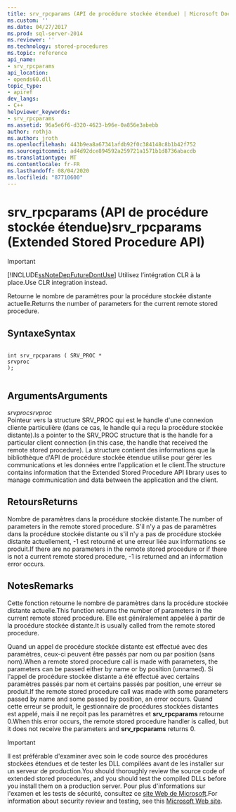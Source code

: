 ```yaml
---
title: srv_rpcparams (API de procédure stockée étendue) | Microsoft Docs
ms.custom: ''
ms.date: 04/27/2017
ms.prod: sql-server-2014
ms.reviewer: ''
ms.technology: stored-procedures
ms.topic: reference
api_name:
- srv_rpcparams
api_location:
- opends60.dll
topic_type:
- apiref
dev_langs:
- C++
helpviewer_keywords:
- srv_rpcparams
ms.assetid: 96a5e6f6-d320-4623-b96e-0a856e3abebb
author: rothja
ms.author: jroth
ms.openlocfilehash: 443b9ea8a67341afdb92f0c384148c8b1b42f752
ms.sourcegitcommit: ad4d92dce894592a259721a1571b1d8736abacdb
ms.translationtype: MT
ms.contentlocale: fr-FR
ms.lasthandoff: 08/04/2020
ms.locfileid: "87710600"
---
```

# <a name="srv_rpcparams-extended-stored-procedure-api"></a><span data-ttu-id="b95d6-102">srv_rpcparams (API de procédure stockée étendue)</span><span class="sxs-lookup"><span data-stu-id="b95d6-102">srv_rpcparams (Extended Stored Procedure API)</span></span>
    
> [!IMPORTANT]  
>  [!INCLUDE[ssNoteDepFutureDontUse](../../includes/ssnotedepfuturedontuse-md.md)] <span data-ttu-id="b95d6-103">Utilisez l’intégration CLR à la place.</span><span class="sxs-lookup"><span data-stu-id="b95d6-103">Use CLR integration instead.</span></span>  
  
 <span data-ttu-id="b95d6-104">Retourne le nombre de paramètres pour la procédure stockée distante actuelle.</span><span class="sxs-lookup"><span data-stu-id="b95d6-104">Returns the number of parameters for the current remote stored procedure.</span></span>  
  
## <a name="syntax"></a><span data-ttu-id="b95d6-105">Syntaxe</span><span class="sxs-lookup"><span data-stu-id="b95d6-105">Syntax</span></span>  
  
```  
  
int srv_rpcparams ( SRV_PROC *  
srvproc   
);  
  
```  
  
## <a name="arguments"></a><span data-ttu-id="b95d6-106">Arguments</span><span class="sxs-lookup"><span data-stu-id="b95d6-106">Arguments</span></span>  
 <span data-ttu-id="b95d6-107">*srvproc*</span><span class="sxs-lookup"><span data-stu-id="b95d6-107">*srvproc*</span></span>  
 <span data-ttu-id="b95d6-108">Pointeur vers la structure SRV_PROC qui est le handle d'une connexion cliente particulière (dans ce cas, le handle qui a reçu la procédure stockée distante).</span><span class="sxs-lookup"><span data-stu-id="b95d6-108">Is a pointer to the SRV_PROC structure that is the handle for a particular client connection (in this case, the handle that received the remote stored procedure).</span></span> <span data-ttu-id="b95d6-109">La structure contient des informations que la bibliothèque d'API de procédure stockée étendue utilise pour gérer les communications et les données entre l'application et le client.</span><span class="sxs-lookup"><span data-stu-id="b95d6-109">The structure contains information that the Extended Stored Procedure API library uses to manage communication and data between the application and the client.</span></span>  
  
## <a name="returns"></a><span data-ttu-id="b95d6-110">Retours</span><span class="sxs-lookup"><span data-stu-id="b95d6-110">Returns</span></span>  
 <span data-ttu-id="b95d6-111">Nombre de paramètres dans la procédure stockée distante.</span><span class="sxs-lookup"><span data-stu-id="b95d6-111">The number of parameters in the remote stored procedure.</span></span> <span data-ttu-id="b95d6-112">S'il n'y a pas de paramètres dans la procédure stockée distante ou s'il n'y a pas de procédure stockée distante actuellement, -1 est retourné et une erreur liée aux informations se produit.</span><span class="sxs-lookup"><span data-stu-id="b95d6-112">If there are no parameters in the remote stored procedure or if there is not a current remote stored procedure, -1 is returned and an information error occurs.</span></span>  
  
## <a name="remarks"></a><span data-ttu-id="b95d6-113">Notes</span><span class="sxs-lookup"><span data-stu-id="b95d6-113">Remarks</span></span>  
 <span data-ttu-id="b95d6-114">Cette fonction retourne le nombre de paramètres dans la procédure stockée distante actuelle.</span><span class="sxs-lookup"><span data-stu-id="b95d6-114">This function returns the number of parameters in the current remote stored procedure.</span></span> <span data-ttu-id="b95d6-115">Elle est généralement appelée à partir de la procédure stockée distante.</span><span class="sxs-lookup"><span data-stu-id="b95d6-115">It is usually called from the remote stored procedure.</span></span>  
  
 <span data-ttu-id="b95d6-116">Quand un appel de procédure stockée distante est effectué avec des paramètres, ceux-ci peuvent être passés par nom ou par position (sans nom).</span><span class="sxs-lookup"><span data-stu-id="b95d6-116">When a remote stored procedure call is made with parameters, the parameters can be passed either by name or by position (unnamed).</span></span> <span data-ttu-id="b95d6-117">Si l'appel de procédure stockée distante a été effectué avec certains paramètres passés par nom et certains passés par position, une erreur se produit.</span><span class="sxs-lookup"><span data-stu-id="b95d6-117">If the remote stored procedure call was made with some parameters passed by name and some passed by position, an error occurs.</span></span> <span data-ttu-id="b95d6-118">Quand cette erreur se produit, le gestionnaire de procédures stockées distantes est appelé, mais il ne reçoit pas les paramètres et **srv_rpcparams** retourne 0.</span><span class="sxs-lookup"><span data-stu-id="b95d6-118">When this error occurs, the remote stored procedure handler is called, but it does not receive the parameters and **srv_rpcparams** returns 0.</span></span>  
  
> [!IMPORTANT]  
>  <span data-ttu-id="b95d6-119">Il est préférable d'examiner avec soin le code source des procédures stockées étendues et de tester les DLL compilées avant de les installer sur un serveur de production.</span><span class="sxs-lookup"><span data-stu-id="b95d6-119">You should thoroughly review the source code of extended stored procedures, and you should test the compiled DLLs before you install them on a production server.</span></span> <span data-ttu-id="b95d6-120">Pour plus d'informations sur l'examen et les tests de sécurité, consultez ce [site Web de Microsoft](https://go.microsoft.com/fwlink/?LinkID=54761&amp;clcid=0x409https://msdn.microsoft.com/security/).</span><span class="sxs-lookup"><span data-stu-id="b95d6-120">For information about security review and testing, see this [Microsoft Web site](https://go.microsoft.com/fwlink/?LinkID=54761&amp;clcid=0x409https://msdn.microsoft.com/security/).</span></span>  
  
  
